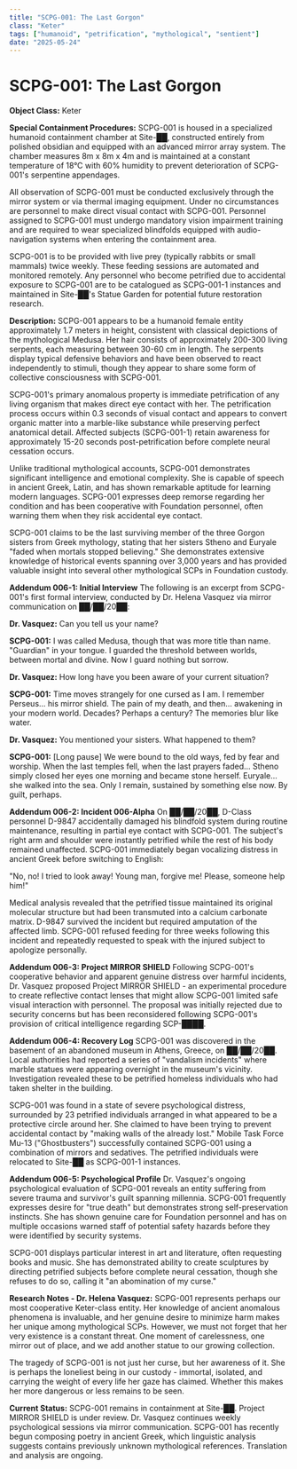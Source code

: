 ```yaml
---
title: "SCPG-001: The Last Gorgon"
class: "Keter"
tags: ["humanoid", "petrification", "mythological", "sentient"]
date: "2025-05-24"
---
```


# SCPG-001: The Last Gorgon

**Object Class:** Keter

**Special Containment Procedures:** SCPG-001 is housed in a specialized humanoid containment chamber at Site-██, constructed entirely from polished obsidian and equipped with an advanced mirror array system. The chamber measures 8m x 8m x 4m and is maintained at a constant temperature of 18°C with 60% humidity to prevent deterioration of SCPG-001's serpentine appendages.

All observation of SCPG-001 must be conducted exclusively through the mirror system or via thermal imaging equipment. Under no circumstances are personnel to make direct visual contact with SCPG-001. Personnel assigned to SCPG-001 must undergo mandatory vision impairment training and are required to wear specialized blindfolds equipped with audio-navigation systems when entering the containment area.

SCPG-001 is to be provided with live prey (typically rabbits or small mammals) twice weekly. These feeding sessions are automated and monitored remotely. Any personnel who become petrified due to accidental exposure to SCPG-001 are to be catalogued as SCPG-001-1 instances and maintained in Site-██'s Statue Garden for potential future restoration research.

**Description:** SCPG-001 appears to be a humanoid female entity approximately 1.7 meters in height, consistent with classical depictions of the mythological Medusa. Her hair consists of approximately 200-300 living serpents, each measuring between 30-60 cm in length. The serpents display typical defensive behaviors and have been observed to react independently to stimuli, though they appear to share some form of collective consciousness with SCPG-001.

SCPG-001's primary anomalous property is immediate petrification of any living organism that makes direct eye contact with her. The petrification process occurs within 0.3 seconds of visual contact and appears to convert organic matter into a marble-like substance while preserving perfect anatomical detail. Affected subjects (SCPG-001-1) retain awareness for approximately 15-20 seconds post-petrification before complete neural cessation occurs.

Unlike traditional mythological accounts, SCPG-001 demonstrates significant intelligence and emotional complexity. She is capable of speech in ancient Greek, Latin, and has shown remarkable aptitude for learning modern languages. SCPG-001 expresses deep remorse regarding her condition and has been cooperative with Foundation personnel, often warning them when they risk accidental eye contact.

SCPG-001 claims to be the last surviving member of the three Gorgon sisters from Greek mythology, stating that her sisters Stheno and Euryale "faded when mortals stopped believing." She demonstrates extensive knowledge of historical events spanning over 3,000 years and has provided valuable insight into several other mythological SCPs in Foundation custody.

**Addendum 006-1: Initial Interview**
The following is an excerpt from SCPG-001's first formal interview, conducted by Dr. Helena Vasquez via mirror communication on ██/██/20██:

**Dr. Vasquez:** Can you tell us your name?

**SCPG-001:** I was called Medusa, though that was more title than name. "Guardian" in your tongue. I guarded the threshold between worlds, between mortal and divine. Now I guard nothing but sorrow.

**Dr. Vasquez:** How long have you been aware of your current situation?

**SCPG-001:** Time moves strangely for one cursed as I am. I remember Perseus... his mirror shield. The pain of my death, and then... awakening in your modern world. Decades? Perhaps a century? The memories blur like water.

**Dr. Vasquez:** You mentioned your sisters. What happened to them?

**SCPG-001:** [Long pause] We were bound to the old ways, fed by fear and worship. When the last temples fell, when the last prayers faded... Stheno simply closed her eyes one morning and became stone herself. Euryale... she walked into the sea. Only I remain, sustained by something else now. By guilt, perhaps.

**Addendum 006-2: Incident 006-Alpha**
On ██/██/20██, D-Class personnel D-9847 accidentally damaged his blindfold system during routine maintenance, resulting in partial eye contact with SCPG-001. The subject's right arm and shoulder were instantly petrified while the rest of his body remained unaffected. SCPG-001 immediately began vocalizing distress in ancient Greek before switching to English:

"No, no! I tried to look away! Young man, forgive me! Please, someone help him!"

Medical analysis revealed that the petrified tissue maintained its original molecular structure but had been transmuted into a calcium carbonate matrix. D-9847 survived the incident but required amputation of the affected limb. SCPG-001 refused feeding for three weeks following this incident and repeatedly requested to speak with the injured subject to apologize personally.

**Addendum 006-3: Project MIRROR SHIELD**
Following SCPG-001's cooperative behavior and apparent genuine distress over harmful incidents, Dr. Vasquez proposed Project MIRROR SHIELD - an experimental procedure to create reflective contact lenses that might allow SCPG-001 limited safe visual interaction with personnel. The proposal was initially rejected due to security concerns but has been reconsidered following SCPG-001's provision of critical intelligence regarding SCP-████.

**Addendum 006-4: Recovery Log**
SCPG-001 was discovered in the basement of an abandoned museum in Athens, Greece, on ██/██/20██. Local authorities had reported a series of "vandalism incidents" where marble statues were appearing overnight in the museum's vicinity. Investigation revealed these to be petrified homeless individuals who had taken shelter in the building.

SCPG-001 was found in a state of severe psychological distress, surrounded by 23 petrified individuals arranged in what appeared to be a protective circle around her. She claimed to have been trying to prevent accidental contact by "making walls of the already lost." Mobile Task Force Mu-13 ("Ghostbusters") successfully contained SCPG-001 using a combination of mirrors and sedatives. The petrified individuals were relocated to Site-██ as SCPG-001-1 instances.

**Addendum 006-5: Psychological Profile**
Dr. Vasquez's ongoing psychological evaluation of SCPG-001 reveals an entity suffering from severe trauma and survivor's guilt spanning millennia. SCPG-001 frequently expresses desire for "true death" but demonstrates strong self-preservation instincts. She has shown genuine care for Foundation personnel and has on multiple occasions warned staff of potential safety hazards before they were identified by security systems.

SCPG-001 displays particular interest in art and literature, often requesting books and music. She has demonstrated ability to create sculptures by directing petrified subjects before complete neural cessation, though she refuses to do so, calling it "an abomination of my curse."

**Research Notes - Dr. Helena Vasquez:**
SCPG-001 represents perhaps our most cooperative Keter-class entity. Her knowledge of ancient anomalous phenomena is invaluable, and her genuine desire to minimize harm makes her unique among mythological SCPs. However, we must not forget that her very existence is a constant threat. One moment of carelessness, one mirror out of place, and we add another statue to our growing collection.

The tragedy of SCPG-001 is not just her curse, but her awareness of it. She is perhaps the loneliest being in our custody - immortal, isolated, and carrying the weight of every life her gaze has claimed. Whether this makes her more dangerous or less remains to be seen.

**Current Status:** SCPG-001 remains in containment at Site-██. Project MIRROR SHIELD is under review. Dr. Vasquez continues weekly psychological sessions via mirror communication. SCPG-001 has recently begun composing poetry in ancient Greek, which linguistic analysis suggests contains previously unknown mythological references. Translation and analysis are ongoing.
